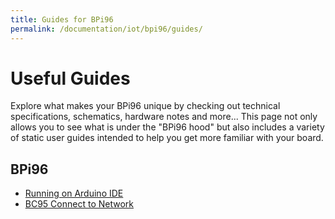 ```yaml
---
title: Guides for BPi96
permalink: /documentation/iot/bpi96/guides/
---
```

# Useful Guides

Explore what makes your BPi96 unique by checking out technical specifications, schematics, hardware notes and more... This page not only allows you to see what is under the "BPi96 hood" but also includes a variety of static user guides intended to help you get more familiar with your board.

## BPi96

- [Running on Arduino IDE](http://blog.inzpire.lk/2018/03/go-bananas-with-banana-pi.html)
- [BC95 Connect to Network](connect-network.md)
